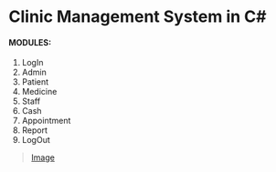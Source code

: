 # Clinic Management System in C#  
#### MODULES:
1. LogIn
2. Admin
3. Patient
4. Medicine
5. Staff
6. Cash
7. Appointment
8. Report
9. LogOut
> [Image](https://github.com/Daniyalzakir321/Clinic_Management_System/blob/master/CMS%20Image.png)

